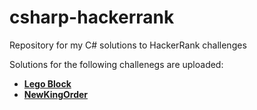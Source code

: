 # csharp-hackerrank
Repository for my C# solutions to HackerRank challenges

Solutions for the following challenegs are uploaded:

- [**Lego Block**](https://github.com/SaeedAghdam/csharp-hackerrank/blob/main/Challenges/LegoBlocks.cs)
- [**NewKingOrder**](https://github.com/SaeedAghdam/csharp-hackerrank/blob/main/Challenges/KingOrder.cs)
